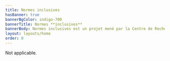 ```yaml
---
title: Normes inclusives
hasBanner: true
bannerBgColor: indigo-700
bannerTitle: Normes **inclusives**
bannerBody: Normes inclusives est un projet mené par la Centre de Recherche pour une Conception Inclusive, qui se consacre à l'élaboration de lignes directrices garantissant que les produits, les services et les environnements sont accessibles et utilisables par tous. Nous nous attachons à promouvoir l'équité, la diversité et l'inclusion en élaborant des normes qui répondent aux besoins de tous les individus, y compris les personnes handicapées et les communautés marginalisées.
layout: layouts/home
order: 0
---
```

Not applicable.
